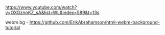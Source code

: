https://www.youtube.com/watch?v=OXGznpKZ_sA&list=WL&index=589&t=13s

webm bg - https://github.com/ErikAbrahamson/html-webm-background-tutorial